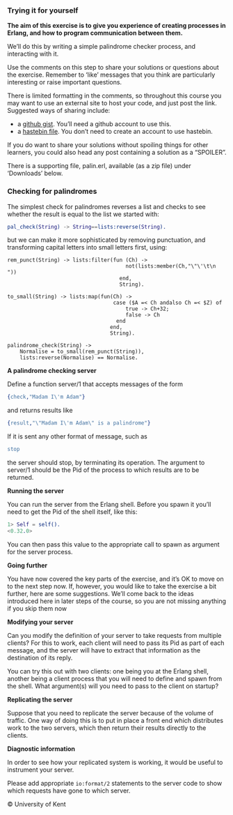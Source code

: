### Trying it for yourself

**The aim of this exercise is to give you experience of creating processes in Erlang, and how to program communication between them.**

We’ll do this by writing a simple palindrome checker process, and interacting with it.

Use the comments on this step to share your solutions or questions about the exercise. Remember to ‘like’ messages that you think are particularly interesting or raise important questions.

There is limited formatting in the comments, so throughout this course you may want to use an external site to host your code, and just post the link. Suggested ways of sharing include:

* a [github gist](https://gist.github.com/). You’ll need a github account to use this.
* a [hastebin file](https://hastebin.com/). You don’t need to create an account to use hastebin.

If you do want to share your solutions without spoiling things for other learners, you could also head any post containing a solution as a “SPOILER”.

There is a supporting file, palin.erl, available (as a zip file) under ‘Downloads’ below.

### Checking for palindromes

The simplest check for palindromes reverses a list and checks to see whether the result is equal to the list we started with:
```erlang
pal_check(String) -> String==lists:reverse(String).
```

but we can make it more sophisticated by removing punctuation, and transforming capital letters into small letters first, using:
```
rem_punct(String) -> lists:filter(fun (Ch) ->
                                      not(lists:member(Ch,"\"\'\t\n "))
                                    end,
                                    String).

to_small(String) -> lists:map(fun(Ch) ->
                                  case ($A =< Ch andalso Ch =< $Z) of
                                      true -> Ch+32;
                                      false -> Ch
                                   end
                                 end,
                                 String).

palindrome_check(String) ->
    Normalise = to_small(rem_punct(String)),
    lists:reverse(Normalise) == Normalise.
```

**A palindrome checking server**

Define a function server/1 that accepts messages of the form
```erlang
{check,"Madam I\'m Adam"}
```

and returns results like
```erlang
{result,"\"Madam I\'m Adam\" is a palindrome"}
```

If it is sent any other format of message, such as
```erlang
stop
```

the server should stop, by terminating its operation. The argument to server/1 should be the Pid of the process to which results are to be returned.

**Running the server**

You can run the server from the Erlang shell. Before you spawn it you’ll need to get the Pid of the shell itself, like this:
```erlang
1> Self = self().
<0.32.0>
```

You can then pass this value to the appropriate call to spawn as argument for the server process.

**Going further**

You have now covered the key parts of the exercise, and it’s OK to move on to the next step now. If, however, you would like to take the exercise a bit further, here are some suggestions. We’ll come back to the ideas introduced here in later steps of the course, so you are not missing anything if you skip them now

**Modifying your server**

Can you modify the definition of your server to take requests from multiple clients? For this to work, each client will need to pass its Pid as part of each message, and the server will have to extract that information as the destination of its reply.

You can try this out with two clients: one being you at the Erlang shell, another being a client process that you will need to define and spawn from the shell. What argument(s) will you need to pass to the client on startup?

**Replicating the server**

Suppose that you need to replicate the server because of the volume of traffic. One way of doing this is to put in place a front end which distributes work to the two servers, which then return their results directly to the clients.

**Diagnostic information**

In order to see how your replicated system is working, it would be useful to instrument your server.

Please add appropriate `io:format/2` statements to the server code to show which requests have gone to which server.

© University of Kent
